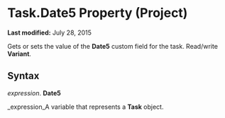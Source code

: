 
# Task.Date5 Property (Project)

 **Last modified:** July 28, 2015

Gets or sets the value of the  **Date5** custom field for the task. Read/write **Variant**.

## Syntax

 _expression_. **Date5**

 _expression_A variable that represents a  **Task** object.

